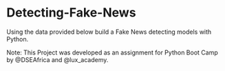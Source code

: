 # Detecting-Fake-News
Using the data provided below build a Fake News detecting models with Python.

Note: This Project was developed as an assignment for Python Boot Camp by @DSEAfrica and @lux_academy.
